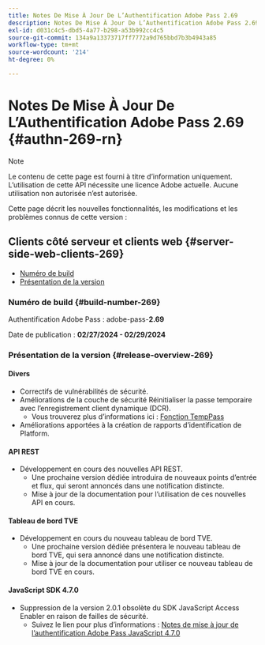 ```yaml
---
title: Notes De Mise À Jour De L’Authentification Adobe Pass 2.69
description: Notes De Mise À Jour De L’Authentification Adobe Pass 2.69
exl-id: d031c4c5-dbd5-4a77-b298-a53b992cc4c5
source-git-commit: 134a9a13373717ff7772a9d765bbd7b3b4943a85
workflow-type: tm+mt
source-wordcount: '214'
ht-degree: 0%

---
```


# Notes De Mise À Jour De L’Authentification Adobe Pass 2.69 {#authn-269-rn}

>[!NOTE]
>
>Le contenu de cette page est fourni à titre d’information uniquement. L’utilisation de cette API nécessite une licence Adobe actuelle. Aucune utilisation non autorisée n’est autorisée.

Cette page décrit les nouvelles fonctionnalités, les modifications et les problèmes connus de cette version :

## Clients côté serveur et clients web {#server-side-web-clients-269}

* [Numéro de build](#build-number-269)
* [Présentation de la version](#release-overview-269)

### Numéro de build {#build-number-269}

Authentification Adobe Pass : adobe-pass-**2.69**

Date de publication : **02/27/2024 - 02/29/2024**

### Présentation de la version {#release-overview-269}

#### Divers

* Correctifs de vulnérabilités de sécurité.
* Améliorations de la couche de sécurité Réinitialiser la passe temporaire avec l’enregistrement client dynamique (DCR).
   * Vous trouverez plus d’informations ici : [Fonction TempPass](../integration-guide-programmers/features-premium/temporary-access/temp-pass-feature.md)
* Améliorations apportées à la création de rapports d’identification de Platform.

#### API REST

* Développement en cours des nouvelles API REST.
   * Une prochaine version dédiée introduira de nouveaux points d’entrée et flux, qui seront annoncés dans une notification distincte.
   * Mise à jour de la documentation pour l’utilisation de ces nouvelles API en cours.

#### Tableau de bord TVE

* Développement en cours du nouveau tableau de bord TVE.
   * Une prochaine version dédiée présentera le nouveau tableau de bord TVE, qui sera annoncé dans une notification distincte.
   * Mise à jour de la documentation pour utiliser ce nouveau tableau de bord TVE en cours.

#### JavaScript SDK 4.7.0

* Suppression de la version 2.0.1 obsolète du SDK JavaScript Access Enabler en raison de failles de sécurité.
   * Suivez le lien pour plus d’informations : [Notes de mise à jour de l’authentification Adobe Pass JavaScript 4.7.0](authn-rn-javascript-470.md)
